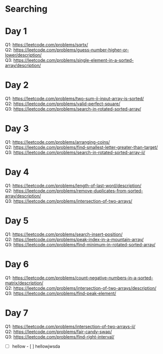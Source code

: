 # Searching 

# Day 1
Q1:     https://leetcode.com/problems/sqrtx/      
Q2:     https://leetcode.com/problems/guess-number-higher-or-lower/description/    
Q3:     https://leetcode.com/problems/single-element-in-a-sorted-array/description/

# Day 2
Q1:     https://leetcode.com/problems/two-sum-ii-input-array-is-sorted/                                                                                                             
Q2:     https://leetcode.com/problems/valid-perfect-square/                                                                                                                         
Q3:     https://leetcode.com/problems/search-in-rotated-sorted-array/

# Day 3
Q1:     https://leetcode.com/problems/arranging-coins/                                                                                                                             
Q2:     https://leetcode.com/problems/find-smallest-letter-greater-than-target/                                                                                                     
Q3:     https://leetcode.com/problems/search-in-rotated-sorted-array-ii/   

# Day 4
Q1:    https://leetcode.com/problems/length-of-last-word/description/                                                                                                               
Q2:    https://leetcode.com/problems/remove-duplicates-from-sorted-array/description/          
Q3:    https://leetcode.com/problems/intersection-of-two-arrays/

# Day 5
Q1:    https://leetcode.com/problems/search-insert-position/   
Q2:    https://leetcode.com/problems/peak-index-in-a-mountain-array/  
Q3:    https://leetcode.com/problems/find-minimum-in-rotated-sorted-array/

# Day 6                                                                                                                                                                           
Q1:   https://leetcode.com/problems/count-negative-numbers-in-a-sorted-matrix/description/                                                                                       
Q2:   https://leetcode.com/problems/intersection-of-two-arrays/description/                                                                                                       
Q3:   https://leetcode.com/problems/find-peak-element/

# Day 7                                                                                                                                                                           
Q1:   https://leetcode.com/problems/intersection-of-two-arrays-ii/                                                                                                               
Q2:   https://leetcode.com/problems/fair-candy-swap/                                                                                                                             
Q3:   https://leetcode.com/problems/find-right-interval/

 - [ ] hellow
              - [ ] hellowjwsda
